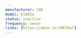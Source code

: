 ```yaml
---
manufacturer: CAD
model: E100Sx
status: inactive
frequency: never
links: [https://amzn.to/3MEINuf]
---
```

